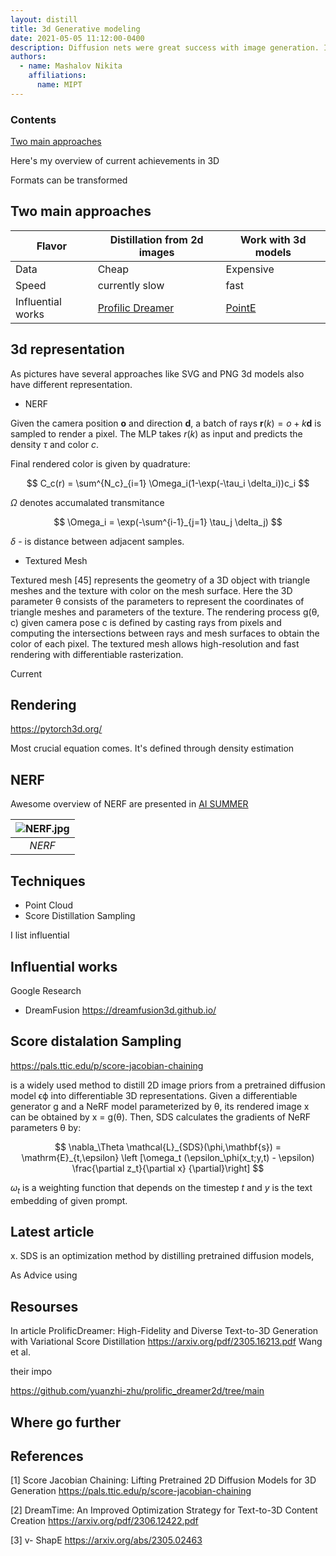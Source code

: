 ```yaml
---
layout: distill
title: 3d Generative modeling
date: 2021-05-05 11:12:00-0400  
description: Diffusion nets were great success with image generation. I'll make current  This overview will help you to formS
authors:
  - name: Mashalov Nikita  
    affiliations: 
      name: MIPT
---
```


<d-contents>
  <nav class="l-text figcaption">
  <h3>Contents</h3>
    <div><a href="### Two main approaches"> Two main approaches </a></div>  
  </nav>
</d-contents>


Here's my overview of current achievements in 3D 



Formats can be transformed 

## Two main approaches


| Flavor    | Distillation from 2d images           | Work with 3d models |
| --------- | ------------------------------------- | ------------------- |
| Data| Cheap | Expensive |
| Speed | currently slow | fast|
| Influential works| [Profilic Dreamer](https://arxiv.org/pdf/2305.16213.pdf)|[PointE](https://arxiv.org/abs/2212.08751)



## 3d representation

As pictures have several approaches like SVG and PNG 3d models also have different representation.

- NERF

Given the camera position $\mathbf{o}$ and
direction $\mathbf{d}$, a batch of rays $\mathbf{r}(k) = o + k\mathbf{d}$ is sampled to
render a pixel. The MLP takes $r(k)$ as input and predicts
the density $τ$ and color $c$.

Final rendered color is given by quadrature:

$$
    C_c(r) = \sum^{N_c}_{i=1} \Omega_i(1-\exp(-\tau_i \delta_i))c_i
$$


$\Omega$ denotes accumalated transmitance

$$
    \Omega_i = \exp(-\sum^{i-1}_{j=1} \tau_j \delta_j)
$$

$\delta$ - is distance between adjacent samples.


- Textured Mesh

Textured
mesh [45] represents the geometry of a 3D object with triangle meshes and the texture with color on
the mesh surface. Here the 3D parameter θ consists of the parameters to represent the coordinates of
triangle meshes and parameters of the texture. The rendering process g(θ, c) given camera pose c is
defined by casting rays from pixels and computing the intersections between rays and mesh surfaces
to obtain the color of each pixel. The textured mesh allows high-resolution and fast rendering with
differentiable rasterization.


Current 

## Rendering

https://pytorch3d.org/


Most crucial equation comes. It's defined through density estimation

## NERF
Awesome overview of NERF are presented in [AI SUMMER](https://theaisummer.com/nerf/)


| ![NERF.jpg](/assets/img/posts/three_d_dmodels/neural_field.png) |
| :-------------------------------------------------------------: |
|                             *NERF*                              |




## Techniques 

- Point Cloud
- Score Distillation Sampling 

I list influential 

## Influential works



Google Research
- DreamFusion https://dreamfusion3d.github.io/


## Score distalation Sampling 



https://pals.ttic.edu/p/score-jacobian-chaining 

is a
widely used method to distill 2D image priors from a pretrained diffusion model ϵϕ into differentiable 3D representations. Given a differentiable generator g and a NeRF model parameterized by θ, its rendered image x can be obtained by x = g(θ). Then, SDS calculates the gradients of
NeRF parameters θ by:

$$
    \nabla_\Theta \mathcal{L}_{SDS}(\phi,\mathbf{s}) = \mathrm{E}_{t,\epsilon} \left [\omega_t (\epsilon_\phi(x_t;y,t) - \epsilon) \frac{\partial z_t}{\partial x} {\partial}\right]
$$

$\omega_t$ is a weighting function that depends on the
timestep $t$ and $y$ is the text embedding of given prompt.



## Latest article 




x. SDS is an optimization method
by distilling pretrained diffusion models,




As
Advice using

## Resourses 

In article ProlificDreamer: High-Fidelity and Diverse Text-to-3D
Generation with Variational Score Distillation https://arxiv.org/pdf/2305.16213.pdf Wang et al.


their impo

https://github.com/yuanzhi-zhu/prolific_dreamer2d/tree/main

## Where go further

## References 

[1] Score Jacobian Chaining: Lifting Pretrained 2D Diffusion Models for 3D Generation https://pals.ttic.edu/p/score-jacobian-chaining

[2] DreamTime: An Improved Optimization Strategy for
Text-to-3D Content Creation
 https://arxiv.org/pdf/2306.12422.pdf

[3] v- ShapE https://arxiv.org/abs/2305.02463